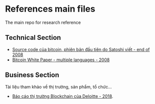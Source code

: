 # References main files 

The main repo for research reference

## Technical Section

* [Source code của bitcoin, phiên bản đầu tiên do Satoshi viết - end of 2008](https://satoshi.nakamotoinstitute.org/code/)
* [Bitcoin White Paper - multiple languages - 2008](https://bitcoin.org/en/bitcoin-paper)

## Business Section

Tài liệu tham khảo về thị trường, sản phẩm, tổ chức...

* [Báo cáo thị trường Blockchain của Deloitte - 2018](https://www2.deloitte.com/content/dam/Deloitte/us/Documents/financial-services/us-fsi-2018-global-blockchain-survey-report.pdf). 
